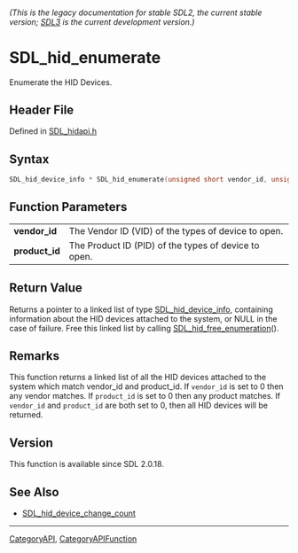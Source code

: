 ###### (This is the legacy documentation for stable SDL2, the current stable version; [SDL3](https://wiki.libsdl.org/SDL3/) is the current development version.)
# SDL_hid_enumerate

Enumerate the HID Devices.

## Header File

Defined in [SDL_hidapi.h](https://github.com/libsdl-org/SDL/blob/SDL2/include/SDL_hidapi.h)

## Syntax

```c
SDL_hid_device_info * SDL_hid_enumerate(unsigned short vendor_id, unsigned short product_id);

```

## Function Parameters

|                    |                                                      |
| ------------------ | ---------------------------------------------------- |
| **vendor_id**      | The Vendor ID (VID) of the types of device to open.  |
| **product_id**     | The Product ID (PID) of the types of device to open. |

## Return Value

Returns a pointer to a linked list of type
[SDL_hid_device_info](SDL_hid_device_info), containing information about
the HID devices attached to the system, or NULL in the case of failure.
Free this linked list by calling
[SDL_hid_free_enumeration](SDL_hid_free_enumeration)().

## Remarks

This function returns a linked list of all the HID devices attached to the
system which match vendor_id and product_id. If `vendor_id` is set to 0
then any vendor matches. If `product_id` is set to 0 then any product
matches. If `vendor_id` and `product_id` are both set to 0, then all HID
devices will be returned.

## Version

This function is available since SDL 2.0.18.

## See Also

- [SDL_hid_device_change_count](SDL_hid_device_change_count)

----
[CategoryAPI](CategoryAPI), [CategoryAPIFunction](CategoryAPIFunction)

